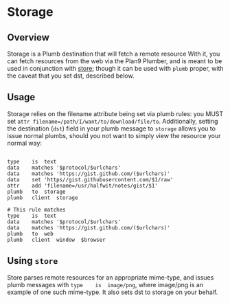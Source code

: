 # Storage

## Overview

Storage is a Plumb destination that will fetch a remote resource
With it, you can fetch resources from the web via the Plan9 Plumber, and is meant to be used in conjunction with [store](https://github.com/halfwit/store); though it can be used with `plumb` proper, with the caveat that you set dst, described below.

## Usage

Storage relies on the filename attribute being set via plumb rules: you MUST set `attr filename=/path/I/want/to/download/file/to`.
Additionally, setting the destination (`dst`) field in your plumb message to `storage` allows you to issue normal plumbs, should you not want to simply view the resource your normal way:

```

type	is	text
data	matches	'$protocol/$urlchars'
data	matches	'https://gist.github.com/($urlchars)'
data	set	'https//gist.githubusercontent.com/$1/raw'
attr	add	'filename=/usr/halfwit/notes/gist/$1'
plumb	to	storage
plumb	client	storage

# This rule matches 
type	is	text
data	matches	'$protocol/$urlchars'
data	matches	'https://gist.github.com/($urlchars)'
plumb	to	web
plumb	client	window	$browser

```

## Using `store`

Store parses remote resources for an appropriate mime-type, and issues plumb messages with `type	is	image/png`, where image/png is an example of one such mime-type. It also sets dst to storage on your behalf. 

